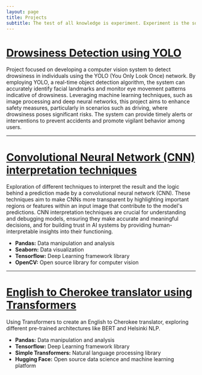 ```yaml
---
layout: page
title: Projects
subtitle: The test of all knowledge is experiment. Experiment is the sole judge of scientific 'truth'
---
```


# [Drowsiness Detection using YOLO](https://github.com/franciscomesquitaAI/Drowsiness-Detection)
Project focused on developing a computer vision system to detect drowsiness in individuals using the YOLO (You Only Look Once) network. By employing YOLO, a real-time object detection algorithm, the system can accurately identify facial landmarks and monitor eye movement patterns indicative of drowsiness. Leveraging machine learning techniques, such as image processing and deep neural networks, this project aims to enhance safety measures, particularly in scenarios such as driving, where drowsiness poses significant risks. The system can provide timely alerts or interventions to prevent accidents and promote vigilant behavior among users.

---

# <a style="color: inherit;"> [Convolutional Neural Network (CNN) interpretation techniques](https://github.com/franciscomesquitaAI/CNN-Interpretation) </a>
Exploration of different techniques to interpret the result and the logic behind a prediction made by a convolutional neural network (CNN). These techniques aim to make CNNs more transparent by highlighting important regions or features within an input image that contribute to the model's predictions. CNN interpretation techniques are crucial for understanding and debugging models, ensuring they make accurate and meaningful decisions, and for building trust in AI systems by providing human-interpretable insights into their functioning.
- **Pandas:** Data manipulation and analysis
- **Seaborn:** Data visualization
- **Tensorflow:** Deep Learning framework library
- **OpenCV:** Open source library for computer vision

---

# [English to Cherokee translator using Transformers](https://github.com/franciscomesquitaAI/Translator-English-to-Cherokee)
Using Transformers to create an English to Cherokee translator, exploring different pre-trained architectures like BERT and Helsinki NLP.
- **Pandas:** Data manipulation and analysis
- **Tensorflow:** Deep Learning framework library
- **Simple Transformers:** Natural language processing library
- **Hugging Face:** Open source data science and machine learning platform
